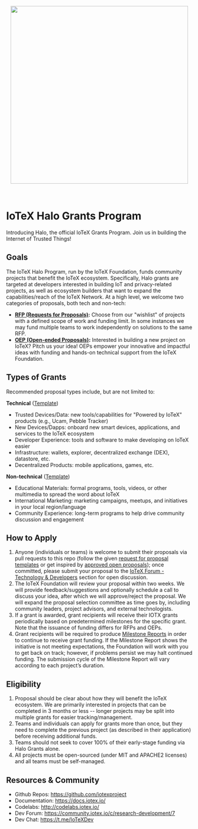 <p align="center">
  <img src="https://github.com/iotexproject/halogrants/blob/master/img/halo.png" width="480px">
</p>

&nbsp;

# IoTeX Halo Grants Program
Introducing Halo, the official IoTeX Grants Program. Join us in building the Internet of Trusted Things!

## Goals
The IoTeX Halo Program, run by the IoTeX Foundation, funds community projects that benefit the IoTeX ecosystem. Specifically, Halo grants are targeted at developers interested in building IoT and privacy-related projects, as well as ecosystem builders that want to expand the capabilities/reach of the IoTeX Network. At a high level, we welcome two categories of proposals, both tech and non-tech:
- **[RFP (Requests for Proposals)](https://github.com/iotexproject/halogrants/blob/master/rfp-proposals/rfp-ideas.md):** Choose from our "wishlist" of projects with a defined scope of work and funding limit. In some instances we may fund multiple teams to work independently on solutions to the same RFP.
- **[OEP (Open-ended Proposals)](https://github.com/iotexproject/halogrants/tree/master/oep-proposals):** Interested in building a new project on IoTeX? Pitch us your idea! OEPs empower your innovative and impactful ideas with funding and hands-on technical support from the IoTeX Foundation.

## Types of Grants
Recommended proposal types include, but are not limited to:

**Technical** ([Template](https://github.com/iotexproject/halogrants/blob/master/rfp-proposals/rfp-proposal-template1.md))
- Trusted Devices/Data: new tools/capabilities for "Powered by IoTeX" products (e.g., Ucam, Pebble Tracker)
- New Devices/Dapps: onboard new smart devices, applications, and services to the IoTeX ecosystem
- Developer Experience: tools and software to make developing on IoTeX easier
- Infrastructure: wallets, explorer, decentralized exchange (DEX), datastore, etc.
- Decentralized Products: mobile applications, games, etc.

**Non-technical** ([Template](https://github.com/iotexproject/halogrants/blob/master/rfp-proposals/rfp-proposal-template2.md))
- Educational Materials: formal programs, tools, videos, or other multimedia to spread the word about IoTeX
- International Marketing: marketing campaigns, meetups, and initiatives in your local region/language
- Community Experience: long-term programs to help drive community discussion and engagement

## How to Apply
1. Anyone (individuals or teams) is welcome to submit their proposals via pull requests to this repo (follow the given [request for proposal templates](https://github.com/iotexproject/halogrants/tree/master/rfp-proposals) or get inspired by [approved open proposals](https://github.com/iotexproject/halogrants/tree/master/oep-proposals)); once committed, please submit your proposal to the [IoTeX Forum - Technology & Developers](https://community.iotex.io/c/research-development/7) section for open discussion.
2. The IoTeX Foundation will review your proposal within two weeks. We will provide feedback/suggestions and optionally schedule a call to discuss your idea, after which we will approve/reject the proposal. We will expand the proposal selection committee as time goes by, including community leaders, project advisors, and external technologists.
3. If a grant is awarded, grant recipients will receive their IOTX grants periodically based on predetermined milestones for the specific grant. Note that the issuance of funding differs for RFPs and OEPs.
4. Grant recipients will be required to produce [Milestone Reports](https://github.com/iotexproject/halogrants/blob/master/deliveries/project_milestone_n_template.md) in order to continue to receive grant funding. If the Milestone Report shows the initiative is not meeting expectations, the Foundation will work with you to get back on track; however, if problems persist we may halt continued funding. The submission cycle of the Milestone Report will vary according to each project’s duration.

## Eligibility
1. Proposal should be clear about how they will benefit the IoTeX ecosystem. We are primarily interested in projects that can be completed in 3 months or less -- longer projects may be split into multiple grants for easier tracking/management.
2. Teams and individuals can apply for grants more than once, but they need to complete the previous project (as described in their application) before receiving additional funds.
3. Teams should not seek to cover 100% of their early-stage funding via Halo Grants alone.
4. All projects must be open-sourced (under MIT and APACHE2 licenses) and all teams must be self-managed.

## Resources & Community
- Github Repos: https://github.com/iotexproject
- Documentation: https://docs.iotex.io/
- Codelabs: http://codelabs.iotex.io/
- Dev Forum: https://community.iotex.io/c/research-development/7
- Dev Chat: https://t.me/IoTeXDev
